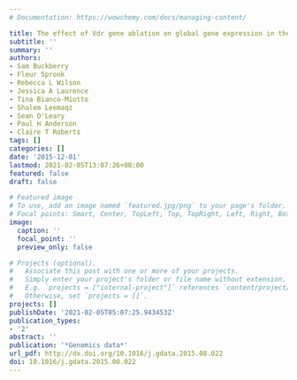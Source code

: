 ```yaml
---
# Documentation: https://wowchemy.com/docs/managing-content/

title: The effect of Vdr gene ablation on global gene expression in the mouse placenta
subtitle: ''
summary: ''
authors:
- Sam Buckberry
- Fleur Spronk
- Rebecca L Wilson
- Jessica A Laurence
- Tina Bianco-Miotto
- Shalem Leemaqz
- Sean O'Leary
- Paul H Anderson
- Claire T Roberts
tags: []
categories: []
date: '2015-12-01'
lastmod: 2021-02-05T13:07:26+08:00
featured: false
draft: false

# Featured image
# To use, add an image named `featured.jpg/png` to your page's folder.
# Focal points: Smart, Center, TopLeft, Top, TopRight, Left, Right, BottomLeft, Bottom, BottomRight.
image:
  caption: ''
  focal_point: ''
  preview_only: false

# Projects (optional).
#   Associate this post with one or more of your projects.
#   Simply enter your project's folder or file name without extension.
#   E.g. `projects = ["internal-project"]` references `content/project/deep-learning/index.md`.
#   Otherwise, set `projects = []`.
projects: []
publishDate: '2021-02-05T05:07:25.943453Z'
publication_types:
- '2'
abstract: ''
publication: '*Genomics data*'
url_pdf: http://dx.doi.org/10.1016/j.gdata.2015.08.022
doi: 10.1016/j.gdata.2015.08.022
---
```

